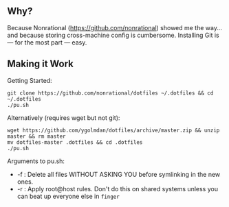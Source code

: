 Why?
---- 
Because Nonrational (https://github.com/nonrational) showed me the way... and because storing cross-machine config is cumbersome. Installing Git is &mdash; for the most part &mdash; easy.

Making it Work
--------
Getting Started:

    git clone https://github.com/nonrational/dotfiles ~/.dotfiles && cd ~/.dotfiles
    ./pu.sh
    
Alternatively (requires wget but not git):

    wget https://github.com/ygolmdan/dotfiles/archive/master.zip && unzip master && rm master
    mv dotfiles-master .dotfiles && cd .dotfiles
    ./pu.sh
    
Arguments to pu.sh:
* -f : Delete all files WITHOUT ASKING YOU before symlinking in the new ones.
* -r : Apply root@host rules. Don't do this on shared systems unless you can beat up everyone else in `finger`

